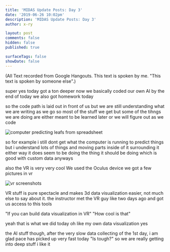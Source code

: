 ```yaml
---
title: 'MIDAS Update Posts: Day 3'
date: '2019-06-26 10:02pm'
description: 'MIDAS Update Posts: Day 3'
author: x-ry	

layout: post
comments: false
hidden: false
published: true

surfaceTags: false
showDate: false
---
```


(All Text recorded from Google Hangouts. This text is spoken by me. "This text is spoken by someone else".)

super yes
today got a ton deeper
now we basically coded our own AI by the end of today
we also got homework today


so
the code path is laid out in front of us
but we are still understanding what we are writing as we go
so most of the stuff we get but some of the tihngs we are doing are either meant to be learned later or we will figure out as we code

![computer predicting leafs from spreadsheet](https://x-ry.github.io/assets/images/MIDAS/2019-06-25.png)

so for example i still dont get what the computer is running to predict things
but i understand lots of things and moving parts inside of it 
surrounding it
either way it does seem to be doing the thing it should be doing     which is good
with custom data
anyways


also the VR is very very cool
We used the Oculus device
we got a few pictures in vr

![vr screenshots](https://x-ry.github.io/assets/images/MIDAS/2019-06-25-b.png)

VR stuff is pure spectacle and makes 3d data visualization easier, not much else to say about it.
the instructor met the VR guy like two days ago and got us access to this tools

"If you can build data visualization in VR"
"How cool is that"

yeah that is what we did today
oh like my own data visualization
yes

the AI stuff though, after the very slow data collecting of the 1st day, i am glad pace has picked up very fast today
"Is tough?"
so we are really getting into deep stuff
i like it

